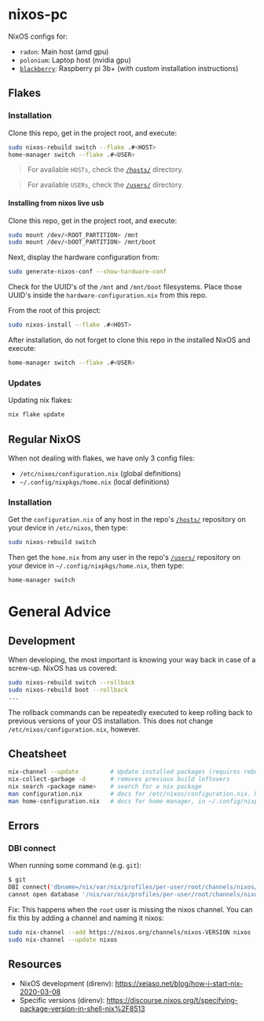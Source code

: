 # nixos-pc
NixOS configs for:

 - `radon`: Main host (amd gpu)
 - `polonium`: Laptop host (nvidia gpu)
 - [`blackberry`](hosts/blackberry): Raspberry pi 3b+ (with custom installation instructions)

## Flakes

### Installation

Clone this repo, get in the project root, and execute:
```bash
sudo nixos-rebuild switch --flake .#<HOST>
home-manager switch --flake .#<USER>
```

 > For available `HOSTs`, check the [`/hosts/`](/hosts/) directory.

 > For available `USERs`, check the [`/users/`](/users/) directory.

#### Installing from nixos live usb

Clone this repo, get in the project root, and execute:
```bash
sudo mount /dev/<ROOT_PARTITION> /mnt
sudo mount /dev/<bOOT_PARTITION> /mnt/boot
```

Next, display the hardware configuration from:
```bash
sudo generate-nixos-conf --show-hardware-conf
```
Check for the UUID's of the `/mnt` and `/mnt/boot` filesystems.
Place those UUID's inside the `hardware-configuration.nix` from this repo.

From the root of this project:
```bash
sudo nixos-install --flake .#<HOST>
```

After installation, do not forget to clone this repo in the installed NixOS and execute:
```bash
home-manager switch --flake .#<USER>
```

### Updates
Updating nix flakes:
```bash
nix flake update
```

## Regular NixOS
When not dealing with flakes, we have only 3 config files:
 - `/etc/nixos/configuration.nix` (global definitions)
 - `~/.config/nixpkgs/home.nix` (local definitions)

### Installation
Get the `configuration.nix` of any host in the repo's [`/hosts/`](/hosts/) repository on your device in `/etc/nixos`, then type:
```bash
sudo nixos-rebuild switch
```

Then get the `home.nix` from any user in the repo's [`/users/`](/users/) repository on your device in `~/.config/nixpkgs/home.nix`, then type:
```bash
home-manager switch
```

# General Advice
## Development
When developing, the most important is knowing your way back in case of a screw-up.
NixOS has us covered:
```bash
sudo nixos-rebuild switch --rollback
sudo nixos-rebuild boot --rollback
...
```

The rollback commands can be repeatedly executed to keep rolling back to previous versions of your OS installation.
This does not change `/etc/nixos/configuration.nix`, however.

## Cheatsheet

```bash
nix-channel --update         # Update installed packages (requires rebuild switch for changes to take effect)
nix-collect-garbage -d       # removes previous build leftovers
nix search <package name>    # search for a nix package
man configuration.nix        # docs for /etc/nixos/configuration.nix. Note: the paths below each option are the same in the nixpkgs repo.
man home-configuration.nix   # docs for home-manager, in ~/.config/nixpkgs/home.nix
```

## Errors

### DBI connect

When running some command (e.g. `git`):
```bash
$ git
DBI connect('dbname=/nix/var/nix/profiles/per-user/root/channels/nixos/programs.sqlite','',...) failed: unable to open database file at /run/current-system/sw/bin/command-not-found line 13.
cannot open database '/nix/var/nix/profiles/per-user/root/channels/nixos/programs.sqlite' at /run/current-system/sw/bin/command-not-found line 13.
```

Fix:
This happens when the `root` user is missing the nixos channel. You can fix this by adding a channel and naming it nixos:
```bash
sudo nix-channel --add https://nixos.org/channels/nixos-VERSION nixos
sudo nix-channel --update nixos
```

## Resources

 - NixOS development (direnv): https://xeiaso.net/blog/how-i-start-nix-2020-03-08
 - Specific versions (direnv): https://discourse.nixos.org/t/specifying-package-version-in-shell-nix%2F8513
